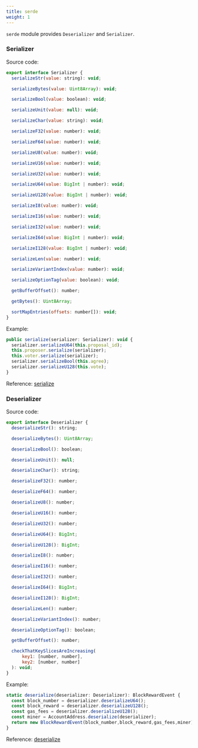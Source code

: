 ```yaml
---
title: serde
weight: 1
---
```


`serde` module provides `Deserializer` and `Serializer`.

### Serializer

Source code:
```js
export interface Serializer {
  serializeStr(value: string): void;

  serializeBytes(value: Uint8Array): void;

  serializeBool(value: boolean): void;

  serializeUnit(value: null): void;

  serializeChar(value: string): void;

  serializeF32(value: number): void;

  serializeF64(value: number): void;

  serializeU8(value: number): void;

  serializeU16(value: number): void;

  serializeU32(value: number): void;

  serializeU64(value: BigInt | number): void;

  serializeU128(value: BigInt | number): void;

  serializeI8(value: number): void;

  serializeI16(value: number): void;

  serializeI32(value: number): void;

  serializeI64(value: BigInt | number): void;

  serializeI128(value: BigInt | number): void;

  serializeLen(value: number): void;

  serializeVariantIndex(value: number): void;

  serializeOptionTag(value: boolean): void;

  getBufferOffset(): number;

  getBytes(): Uint8Array;

  sortMapEntries(offsets: number[]): void;
}
```

Example:
```js
public serialize(serializer: Serializer): void {
  serializer.serializeU64(this.proposal_id);
  this.proposer.serialize(serializer);
  this.voter.serialize(serializer);
  serializer.serializeBool(this.agree);
  serializer.serializeU128(this.vote);
}
```

Reference: [serialize](https://github.com/starcoinorg/starcoin.js/blob/c1651dcd0e6c51b01edabc83639c9f96905772b7/src/lib/runtime/onchain_events/index.ts#L172)

### Deserializer

Source code:
```js
export interface Deserializer {
  deserializeStr(): string;

  deserializeBytes(): Uint8Array;

  deserializeBool(): boolean;

  deserializeUnit(): null;

  deserializeChar(): string;

  deserializeF32(): number;

  deserializeF64(): number;

  deserializeU8(): number;

  deserializeU16(): number;

  deserializeU32(): number;

  deserializeU64(): BigInt;

  deserializeU128(): BigInt;

  deserializeI8(): number;

  deserializeI16(): number;

  deserializeI32(): number;

  deserializeI64(): BigInt;

  deserializeI128(): BigInt;

  deserializeLen(): number;

  deserializeVariantIndex(): number;

  deserializeOptionTag(): boolean;

  getBufferOffset(): number;

  checkThatKeySlicesAreIncreasing(
      key1: [number, number],
      key2: [number, number]
  ): void;
}
```

Example:
```js
static deserialize(deserializer: Deserializer): BlockRewardEvent {
  const block_number = deserializer.deserializeU64();
  const block_reward = deserializer.deserializeU128();
  const gas_fees = deserializer.deserializeU128();
  const miner = AccountAddress.deserialize(deserializer);
  return new BlockRewardEvent(block_number,block_reward,gas_fees,miner);
}
```

Reference: [deserialize](https://github.com/starcoinorg/starcoin.js/blob/c1651dcd0e6c51b01edabc83639c9f96905772b7/src/lib/runtime/onchain_events/index.ts#L85)